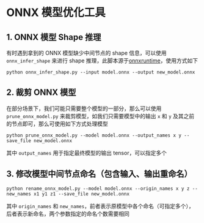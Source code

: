 # ONNX 模型优化工具

## 1. ONNX 模型 Shape 推理

有时遇到拿到的 ONNX 模型缺少中间节点的 shape 信息，可以使用 `onnx_infer_shape` 来进行 shape 推理，此脚本源于[onnxruntime](https://github.com/microsoft/onnxruntime/blob/master/onnxruntime/python/tools/symbolic_shape_infer.py)，使用方式如下
```
python onnx_infer_shape.py --input model.onnx --output new_model.onnx
```

## 2. 裁剪 ONNX 模型

在部分场景下，我们可能只需要整个模型的一部分，那么可以使用 `prune_onnx_model.py` 来裁剪模型，如我们只需要模型中的输出 `x` 和 `y` 及其之前的节点即可，那么可使用如下方式处理模型
```
python prune_onnx_model.py --model model.onnx --output_names x y --save_file new_model.onnx
```

其中 `output_names` 用于指定最终模型的输出 tensor，可以指定多个

## 3. 修改模型中间节点命名（包含输入、输出重命名）

```
python rename_onnx_model.py --model model.onnx --origin_names x y z --new_names x1 y1 z1 --save_file new_model.onnx
```

其中 `origin_names` 和 `new_names`，前者表示原模型中各个命名（可指定多个），后者表示新命名，两个参数指定的命名个数需要相同
